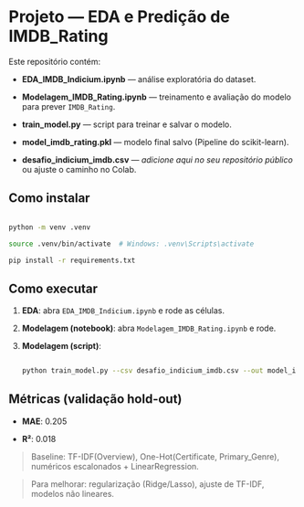# Projeto — EDA e Predição de IMDB_Rating

Este repositório contém:
- **EDA_IMDB_Indicium.ipynb** — análise exploratória do dataset.
- **Modelagem_IMDB_Rating.ipynb** — treinamento e avaliação do modelo para prever `IMDB_Rating`.

- **train_model.py** — script para treinar e salvar o modelo.

- **model_imdb_rating.pkl** — modelo final salvo (Pipeline do scikit-learn).

- **desafio_indicium_imdb.csv** — *adicione aqui no seu repositório público* ou ajuste o caminho no Colab.



## Como instalar

```bash

python -m venv .venv

source .venv/bin/activate  # Windows: .venv\Scripts\activate

pip install -r requirements.txt

```



## Como executar

1. **EDA**: abra `EDA_IMDB_Indicium.ipynb` e rode as células.

2. **Modelagem (notebook)**: abra `Modelagem_IMDB_Rating.ipynb` e rode.

3. **Modelagem (script)**:

   ```bash

   python train_model.py --csv desafio_indicium_imdb.csv --out model_imdb_rating.pkl

   ```



## Métricas (validação hold-out)

- **MAE**: 0.205

- **R²**: 0.018



> Baseline: TF-IDF(Overview), One-Hot(Certificate, Primary_Genre), numéricos escalonados + LinearRegression.

> Para melhorar: regularização (Ridge/Lasso), ajuste de TF-IDF, modelos não lineares.

